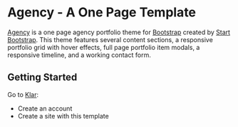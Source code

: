 # Agency - A One Page Template

[Agency](http://startbootstrap.com/template-overviews/agency/) is a one page agency portfolio theme for [Bootstrap](http://getbootstrap.com/) created by [Start Bootstrap](http://startbootstrap.com/). This theme features several content sections, a responsive portfolio grid with hover effects, full page portfolio item modals, a responsive timeline, and a working contact form.

## Getting Started

Go to [Klar](https://klar.io):
* Create an account
* Create a site with this template
